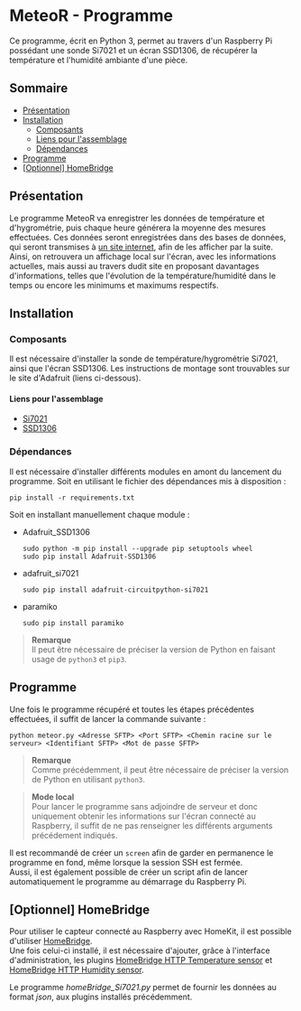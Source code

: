 # MeteoR - Programme
Ce programme, écrit en Python 3, permet au travers d'un Raspberry Pi
possédant une sonde Si7021 et un écran SSD1306, de récupérer la température et
l'humidité ambiante d'une pièce.

## **Sommaire**
- [Présentation](#présentation)
- [Installation](#installation)
  - [Composants](#composants)
  - [Liens pour l'assemblage](#liens-pour-lassemblage)
  - [Dépendances](#dépendances)
- [Programme](#programme)
- [\[Optionnel\] HomeBridge](#optionnel-homebridge)

## **Présentation**
Le programme MeteoR va enregistrer les données de température et d'hygrométrie,
puis chaque heure générera la moyenne des mesures effectuées. Ces données seront
enregistrées dans des bases de données, qui seront transmises à [un site
internet](https://github.com/LoicDblt/MeteoR-Site), afin de les afficher par la
suite.  
Ainsi, on retrouvera un affichage local sur l'écran, avec les informations
actuelles, mais aussi au travers dudit site en proposant davantages
d'informations, telles que l'évolution de la température/humidité dans le temps
ou encore les minimums et maximums respectifs.

## **Installation**
### Composants
Il est nécessaire d'installer la sonde de température/hygrométrie Si7021,
ainsi que l'écran SSD1306.
Les instructions de montage sont trouvables sur le site d'Adafruit (liens
ci-dessous).

#### Liens pour l'assemblage
* [Si7021](https://learn.adafruit.com/adafruit-si7021-temperature-plus-humidity-sensor/assembly)
* [SSD1306](https://learn.adafruit.com/monochrome-oled-breakouts/wiring-128x64-oleds)

### Dépendances
Il est nécessaire d'installer différents modules en amont du lancement du
programme.
Soit en utilisant le fichier des dépendances mis à disposition :
```
pip install -r requirements.txt
```

Soit en installant manuellement chaque module :
* Adafruit_SSD1306
  ```
  sudo python -m pip install --upgrade pip setuptools wheel
  sudo pip install Adafruit-SSD1306
  ```
* adafruit_si7021
  ```
  sudo pip install adafruit-circuitpython-si7021
  ```
* paramiko
  ```
  sudo pip install paramiko
  ```

> **Remarque**  
Il peut être nécessaire de préciser la version de Python en
faisant usage de ```python3``` et ```pip3```.

## Programme
Une fois le programme récupéré et toutes les étapes précédentes effectuées,
il suffit de lancer la commande suivante :

```shell
python meteor.py <Adresse SFTP> <Port SFTP> <Chemin racine sur le serveur> <Identifiant SFTP> <Mot de passe SFTP>
```

> **Remarque**  
Comme précédemment, il peut être nécessaire de préciser la
version de Python en utilisant ```python3```.

> **Mode local**  
Pour lancer le programme sans adjoindre de serveur et donc uniquement obtenir
les informations sur l'écran connecté au Raspberry, il suffit de ne pas
renseigner les différents arguments précédement indiqués.

Il est recommandé de créer un ```screen``` afin de garder en permanence le
programme en fond, même lorsque la session SSH est fermée.  
Aussi, il est également possible de créer un script afin de lancer
automatiquement le programme au démarrage du Raspberry Pi.

## [Optionnel] HomeBridge
Pour utiliser le capteur connecté au Raspberry avec HomeKit, il est possible
d'utiliser [HomeBridge](https://github.com/homebridge/homebridge/wiki/Install-Homebridge-on-Raspbian).  
Une fois celui-ci installé, il est nécessaire d'ajouter, grâce à l'interface
d'administration, les plugins
[HomeBridge HTTP Temperature sensor](https://github.com/Supereg/homebridge-http-temperature-sensor#readme)
et [HomeBridge HTTP Humidity sensor](https://github.com/Supereg/homebridge-http-humidity-sensor#readme).

Le programme *homeBridge_Si7021.py* permet de fournir les données au format
*json*, aux plugins installés précédemment.